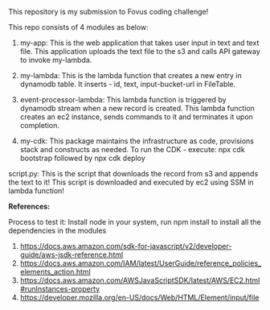 This repository is my submission to Fovus coding challenge!

This repo consists of 4 modules as below:

1) my-app:
  This is the web application that takes user input in text and text file. This application uploads the text file to the s3 and calls API gateway to invoke my-lambda.

2) my-lambda:
  This is the lambda function that creates a new entry in dynamodb table. It inserts - id, text, input-bucket-url in FileTable.

3) event-processor-lambda:
  This lambda function is triggered by dynamodb stream when a new record is created. This lambda function creates an ec2 instance, sends commands to it and terminates it upon completion.

4) my-cdk:
  This package maintains the infrastructure as code, provisions stack and constructs as needed.
  To run the CDK - execute: npx cdk bootstrap followed by npx cdk deploy


script.py:
This is the script that downloads the record from s3 and appends the text to it! This script is downloaded and executed by ec2 using SSM in lambda function! 

**References:**

Process to test it:
Install node in your system, run npm install to install all the dependencies in the modules



1) https://docs.aws.amazon.com/sdk-for-javascript/v2/developer-guide/aws-jsdk-reference.html
2) https://docs.aws.amazon.com/IAM/latest/UserGuide/reference_policies_elements_action.html
3) https://docs.aws.amazon.com/AWSJavaScriptSDK/latest/AWS/EC2.html#runInstances-property
4) https://developer.mozilla.org/en-US/docs/Web/HTML/Element/input/file
